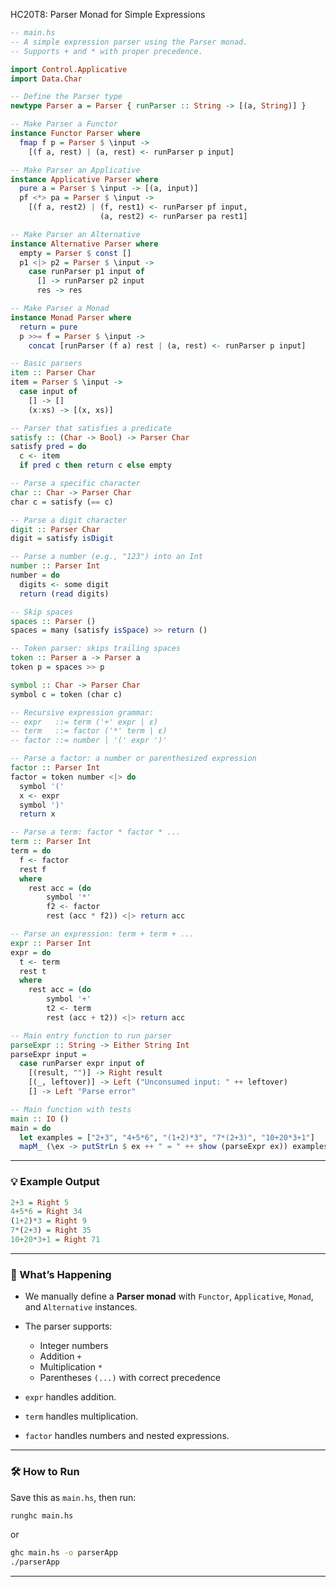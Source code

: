 HC20T8: Parser Monad for Simple Expressions

```haskell
-- main.hs
-- A simple expression parser using the Parser monad.
-- Supports + and * with proper precedence.

import Control.Applicative
import Data.Char

-- Define the Parser type
newtype Parser a = Parser { runParser :: String -> [(a, String)] }

-- Make Parser a Functor
instance Functor Parser where
  fmap f p = Parser $ \input -> 
    [(f a, rest) | (a, rest) <- runParser p input]

-- Make Parser an Applicative
instance Applicative Parser where
  pure a = Parser $ \input -> [(a, input)]
  pf <*> pa = Parser $ \input -> 
    [(f a, rest2) | (f, rest1) <- runParser pf input,
                    (a, rest2) <- runParser pa rest1]

-- Make Parser an Alternative
instance Alternative Parser where
  empty = Parser $ const []
  p1 <|> p2 = Parser $ \input -> 
    case runParser p1 input of
      [] -> runParser p2 input
      res -> res

-- Make Parser a Monad
instance Monad Parser where
  return = pure
  p >>= f = Parser $ \input ->
    concat [runParser (f a) rest | (a, rest) <- runParser p input]

-- Basic parsers
item :: Parser Char
item = Parser $ \input -> 
  case input of
    [] -> []
    (x:xs) -> [(x, xs)]

-- Parser that satisfies a predicate
satisfy :: (Char -> Bool) -> Parser Char
satisfy pred = do
  c <- item
  if pred c then return c else empty

-- Parse a specific character
char :: Char -> Parser Char
char c = satisfy (== c)

-- Parse a digit character
digit :: Parser Char
digit = satisfy isDigit

-- Parse a number (e.g., "123") into an Int
number :: Parser Int
number = do
  digits <- some digit
  return (read digits)

-- Skip spaces
spaces :: Parser ()
spaces = many (satisfy isSpace) >> return ()

-- Token parser: skips trailing spaces
token :: Parser a -> Parser a
token p = spaces >> p

symbol :: Char -> Parser Char
symbol c = token (char c)

-- Recursive expression grammar:
-- expr   ::= term ('+' expr | ε)
-- term   ::= factor ('*' term | ε)
-- factor ::= number | '(' expr ')'

-- Parse a factor: a number or parenthesized expression
factor :: Parser Int
factor = token number <|> do
  symbol '('
  x <- expr
  symbol ')'
  return x

-- Parse a term: factor * factor * ...
term :: Parser Int
term = do
  f <- factor
  rest f
  where
    rest acc = (do
        symbol '*'
        f2 <- factor
        rest (acc * f2)) <|> return acc

-- Parse an expression: term + term + ...
expr :: Parser Int
expr = do
  t <- term
  rest t
  where
    rest acc = (do
        symbol '+'
        t2 <- term
        rest (acc + t2)) <|> return acc

-- Main entry function to run parser
parseExpr :: String -> Either String Int
parseExpr input =
  case runParser expr input of
    [(result, "")] -> Right result
    [(_, leftover)] -> Left ("Unconsumed input: " ++ leftover)
    [] -> Left "Parse error"

-- Main function with tests
main :: IO ()
main = do
  let examples = ["2+3", "4+5*6", "(1+2)*3", "7*(2+3)", "10+20*3+1"]
  mapM_ (\ex -> putStrLn $ ex ++ " = " ++ show (parseExpr ex)) examples
```

---

### 💡 Example Output

```haskell
2+3 = Right 5
4+5*6 = Right 34
(1+2)*3 = Right 9
7*(2+3) = Right 35
10+20*3+1 = Right 71
```

---

### 🧠 What’s Happening

* We manually define a **Parser monad** with `Functor`, `Applicative`, `Monad`, and `Alternative` instances.
* The parser supports:

  * Integer numbers
  * Addition `+`
  * Multiplication `*`
  * Parentheses `(...)` with correct precedence
* `expr` handles addition.
* `term` handles multiplication.
* `factor` handles numbers and nested expressions.

---

### 🛠️ How to Run

Save this as `main.hs`, then run:

```bash
runghc main.hs
```

or

```bash
ghc main.hs -o parserApp
./parserApp
```

---

